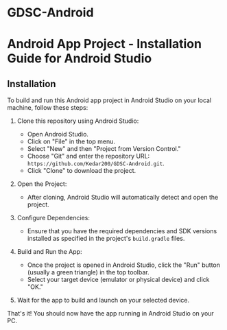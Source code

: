 # GDSC-Android
# Android App Project - Installation Guide for Android Studio

## Installation

To build and run this Android app project in Android Studio on your local machine, follow these steps:

1. Clone this repository using Android Studio:

   - Open Android Studio.
   - Click on "File" in the top menu.
   - Select "New" and then "Project from Version Control."
   - Choose "Git" and enter the repository URL: `https://github.com/Kedar200/GDSC-Android.git`.
   - Click "Clone" to download the project.

2. Open the Project:

   - After cloning, Android Studio will automatically detect and open the project.

3. Configure Dependencies:

   - Ensure that you have the required dependencies and SDK versions installed as specified in the project's `build.gradle` files.

4. Build and Run the App:

   - Once the project is opened in Android Studio, click the "Run" button (usually a green triangle) in the top toolbar.
   - Select your target device (emulator or physical device) and click "OK."

5. Wait for the app to build and launch on your selected device.

That's it! You should now have the app running in Android Studio on your PC.
